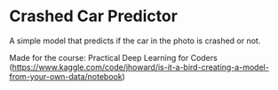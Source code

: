 # Crashed Car Predictor
A simple model that predicts if the car in the photo is crashed or not.

Made for the course: Practical Deep Learning for Coders (https://www.kaggle.com/code/jhoward/is-it-a-bird-creating-a-model-from-your-own-data/notebook)
